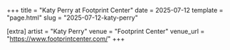 +++
title = "Katy Perry at Footprint Center"
date = 2025-07-12
template = "page.html"
slug = "2025-07-12-katy-perry"

[extra]
artist = "Katy Perry"
venue = "Footprint Center"
venue_url = "https://www.footprintcenter.com/"
+++
